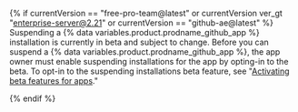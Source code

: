 {% if currentVersion == "free-pro-team@latest" or currentVersion ver_gt "enterprise-server@2.21" or currentVersion == "github-ae@latest" %}
Suspending a
{% data variables.product.prodname_github_app %} installation is currently in beta and subject to change. Before you can suspend a {% data variables.product.prodname_github_app %}, the app owner must enable suspending installations for the app by opting-in to the beta. To opt-in to the suspending installations beta feature, see "[Activating beta features for apps](/developers/apps/activating-beta-features-for-apps)."

{% endif %}
